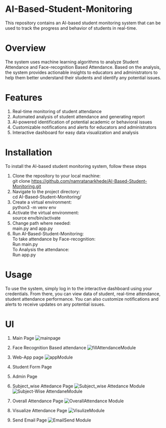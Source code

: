 # AI-Based-Student-Monitoring
This repository contains an AI-based student monitoring system that can be used to track the progress and behavior of students in real-time.

# Overview
The system uses machine learning algorithms to analyze Student Attendance and Face-recognition Based Attendance. Based on the analysis, the system provides actionable insights to educators and administrators to help them better understand their students and identify any potential issues.

# Features
1. Real-time monitoring of student attendance
2. Automated analysis of student attendance and generating report
3. AI-powered identification of potential academic or behavioral issues
4. Customizable notifications and alerts for educators and administrators
5. Interactive dashboard for easy data visualization and analysis

# Installation
To install the AI-based student monitoring system, follow these steps
1. Clone the repository to your local machine:<br>
git clone https://github.com/namratanarkhede/AI-Based-Student-Monitoring.git
2. Navigate to the project directory:<br>
cd AI-Based-Student-Monitoring/
3. Create a virtual environment:<br>
python3 -m venv env
4. Activate the virtual environment:<br>
source env/bin/activate
5. Change path where needed:<br>
main.py and app.py
6. Run AI-Based-Student-Monitoring:<br>
  To take attendance by Face-recognition: <br> Run main.py<br>
  To Analysis the attendance:<br> Run app.py

# Usage
To use the system, simply log in to the interactive dashboard using your credentials. From there, you can view data of student, real-time attendance, student attendance performance. You can also customize notifications and alerts to receive updates on any potential issues.

# UI
1. Main Page 
![mainpage](https://user-images.githubusercontent.com/78205518/229305875-0f7e5e12-ff0d-400a-9994-7c6501d0e6de.png)
2. Face Recognition Based attendance 
![fillAttendanceModule](https://user-images.githubusercontent.com/78205518/229306786-a3ca393a-61bc-475c-a309-b68333f1f34e.png)
3. Web-App page 
![appModule](https://user-images.githubusercontent.com/78205518/229306794-c94277c8-ccfc-4a9c-a87e-869e6e257dbd.png)
4. Student Form Page 

5. Admin Page 

6. Subject_wise Attedance Page 
![Subject_wise Attedance Module](https://user-images.githubusercontent.com/78205518/229306817-5bf366b3-c0fc-4ec6-9e79-fbaeda3ea810.png)
![Subject-Wise AttendaneModule](https://user-images.githubusercontent.com/78205518/229306819-b033fbdd-1a44-4b9c-aaa0-9530f43c0e2e.png)
7. Overall Attendance Page 
![OverallAttendance Module](https://user-images.githubusercontent.com/78205518/229306828-e1972687-6ce2-48c5-ac85-7fe983b5e1da.png)
8. Visualize Attendance Page 
![VisulizeModule](https://user-images.githubusercontent.com/78205518/229306840-3286b08f-b788-43a8-a7e0-dc1469a7744f.png)
9. Send Email Page 
![EmailSend Module](https://user-images.githubusercontent.com/78205518/229306842-eefbdbb8-39ef-44ea-a03f-58e71fe52061.png)

